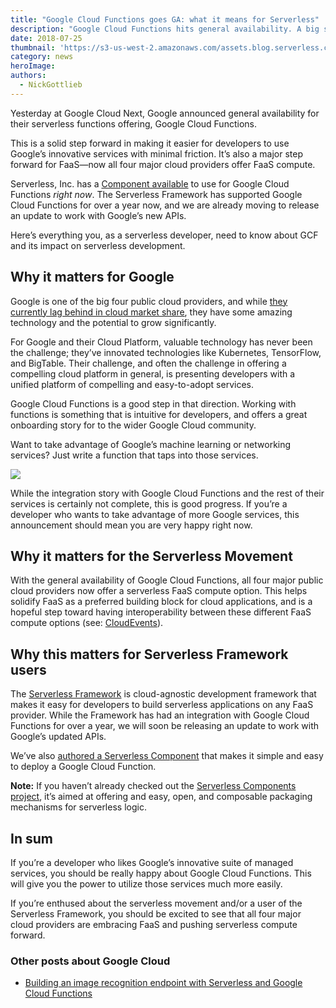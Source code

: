 ```yaml
---
title: "Google Cloud Functions goes GA: what it means for Serverless"
description: "Google Cloud Functions hits general availability. A big step forward for FaaS, vendor choice, and the serverless community."
date: 2018-07-25
thumbnail: 'https://s3-us-west-2.amazonaws.com/assets.blog.serverless.com/gcf/serverless-google-cloud-functions-ga.jpg'
category: news
heroImage:
authors:
  - NickGottlieb
---
```


Yesterday at Google Cloud Next, Google announced general availability for their serverless functions offering, Google Cloud Functions.

This is a solid step forward in making it easier for developers to use Google’s innovative services with minimal friction. It’s also a major step forward for FaaS—now all four major cloud providers offer FaaS compute.

Serverless, Inc. has a [Component available](https://github.com/serverless/components/tree/master/registry/google-cloud-function) to use for Google Cloud Functions _right now_. The Serverless Framework has supported Google Cloud Functions for over a year now, and we are already moving to release an update to work with Google’s new APIs.

Here’s everything you, as a serverless developer, need to know about GCF and its impact on serverless development.

## Why it matters for Google

Google is one of the big four public cloud providers, and while [they currently lag behind in cloud market share](https://www.forbes.com/sites/bobevans1/2018/02/05/why-microsoft-is-ruling-the-cloud-ibm-is-matching-amazon-and-google-is-15-billion-behind/#763f46e41dc1), they have some amazing technology and the potential to grow significantly. 

For Google and their Cloud Platform, valuable technology has never been the challenge; they’ve innovated technologies like Kubernetes, TensorFlow, and BigTable. Their challenge, and often the challenge in offering a compelling cloud platform in general, is presenting developers with a unified platform of compelling and easy-to-adopt services. 

Google Cloud Functions is a good step in that direction. Working with functions is something that is intuitive for developers, and offers a great onboarding story for to the wider Google Cloud community.

Want to take advantage of Google’s machine learning or networking services? Just write a function that taps into those services.

<img src="https://s3-us-west-2.amazonaws.com/assets.blog.serverless.com/gcf/gcf-serverless.svg">

While the integration story with Google Cloud Functions and the rest of their services is certainly not complete, this is good progress. If you’re a developer who wants to take advantage of more Google services, this announcement should mean you are very happy right now.

## Why it matters for the Serverless Movement

With the general availability of Google Cloud Functions, all four major public cloud providers now offer a serverless FaaS compute option. This helps solidify FaaS as a preferred building block for cloud applications, and is a hopeful step toward having interoperability between these different FaaS compute options (see: [CloudEvents](http://cloudevents.io/)). 

## Why this matters for Serverless Framework users

The [Serverless Framework](https://serverless.com/framework/) is cloud-agnostic development framework that makes it easy for developers to build serverless applications on any FaaS provider. While the Framework has had an integration with Google Cloud Functions for over a year, we will soon be releasing an update to work with Google’s updated APIs. 

We’ve also [authored a Serverless Component](https://github.com/serverless/components/tree/master/registry/google-cloud-function) that makes it simple and easy to deploy a Google Cloud Function.

**Note:** If you haven’t already checked out the [Serverless Components project](https://serverless.com/blog/what-are-serverless-components-how-use/), it’s aimed at offering and easy, open, and composable packaging mechanisms for serverless logic.

## In sum

If you’re a developer who likes Google’s innovative suite of managed services, you should be really happy about Google Cloud Functions. This will give you the power to utilize those services much more easily.

If you’re enthused about the serverless movement and/or a user of the Serverless Framework, you should be excited to see that all four major cloud providers are embracing FaaS and pushing serverless compute forward.

### Other posts about Google Cloud
- [Building an image recognition endpoint with Serverless and Google Cloud Functions](https://serverless.com/blog/google-cloud-functions-application/)
